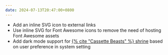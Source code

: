 ```yaml
---
date: 2024-07-13T20:47:00+0800
---
```


* Add an inline SVG icon to external links
* Use inline SVG for Font Awesome icons to remove the need of hosting Font Awesome assets
* Add dark mode support for [{% cite "Cassette Beasts" %} shrine](/shrines/cassettebeasts) based on user preference in system setting